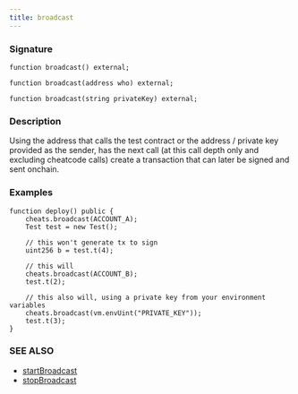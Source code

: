 ```yaml
---
title: broadcast
---
```


### Signature

```solidity
function broadcast() external;
```

```solidity
function broadcast(address who) external;
```

```solidity
function broadcast(string privateKey) external;
```

### Description

Using the address that calls the test contract or the address / private key provided
as the sender, has the next call (at this call depth only and excluding cheatcode calls) create a
transaction that can later be signed and sent onchain.

### Examples

```solidity
function deploy() public {
    cheats.broadcast(ACCOUNT_A);
    Test test = new Test();

    // this won't generate tx to sign
    uint256 b = test.t(4);

    // this will
    cheats.broadcast(ACCOUNT_B);
    test.t(2);

    // this also will, using a private key from your environment variables
    cheats.broadcast(vm.envUint("PRIVATE_KEY"));
    test.t(3);
}
```

### SEE ALSO

- [startBroadcast](./start-broadcast)
- [stopBroadcast](./stop-broadcast)
